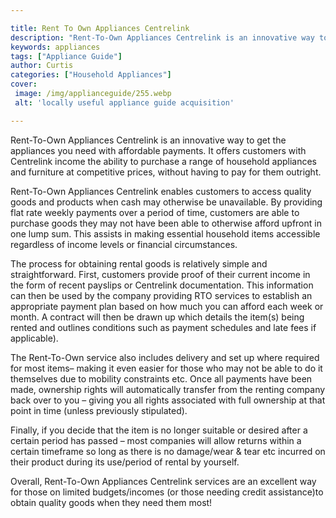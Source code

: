 ```yaml
---

title: Rent To Own Appliances Centrelink
description: "Rent-To-Own Appliances Centrelink is an innovative way to get the appliances you need with affordable payments. It offers customer...take a moment to check it out "
keywords: appliances
tags: ["Appliance Guide"]
author: Curtis
categories: ["Household Appliances"]
cover: 
 image: /img/applianceguide/255.webp
 alt: 'locally useful appliance guide acquisition'

---
```


Rent-To-Own Appliances Centrelink is an innovative way to get the appliances you need with affordable payments. It offers customers with Centrelink income the ability to purchase a range of household appliances and furniture at competitive prices, without having to pay for them outright.

Rent-To-Own Appliances Centrelink enables customers to access quality goods and products when cash may otherwise be unavailable. By providing flat rate weekly payments over a period of time, customers are able to purchase goods they may not have been able to otherwise afford upfront in one lump sum. This assists in making essential household items accessible regardless of income levels or financial circumstances.

The process for obtaining rental goods is relatively simple and straightforward. First, customers provide proof of their current income in the form of recent payslips or Centrelink documentation. This information can then be used by the company providing RTO services to establish an appropriate payment plan based on how much you can afford each week or month. A contract will then be drawn up which details the item(s) being rented and outlines conditions such as payment schedules and late fees if applicable). 

The Rent-To-Own service also includes delivery and set up where required for most items– making it even easier for those who may not be able to do it themselves due to mobility constraints etc. Once all payments have been made, ownership rights will automatically transfer from the renting company back over to you – giving you all rights associated with full ownership at that point in time (unless previously stipulated). 

Finally, if you decide that the item is no longer suitable or desired after a certain period has passed – most companies will allow returns within a certain timeframe so long as there is no damage/wear & tear etc incurred on their product during its use/period of rental by yourself. 
 
Overall, Rent-To-Own Appliances Centrelink services are an excellent way for those on limited budgets/incomes (or those needing credit assistance)to obtain quality goods when they need them most!
